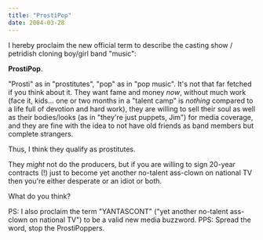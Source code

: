 ```yaml
---
title: "ProstiPop"
date: 2004-03-28
---
```


I hereby proclaim the new official term to describe the casting show /
petridish cloning boy/girl band "music":

**ProstiPop**.

"Prosti" as in "prostitutes", "pop" as in "pop music". It's not that far fetched if you think about it. They want fame and money _now_, without much work (face it, kids… one or two months in a "talent camp" is _nothing_ compared to a life full of devotion and hard work), they are willing to sell their soul as well as their bodies/looks (as in "they're just puppets, Jim")
for media coverage, and they are fine with the idea to not have old friends as band members but complete strangers.

Thus, I think they qualify as prostitutes.

They _might_ not do the producers, but if you are willing to sign 20-year contracts (!) just to become yet another no-talent ass-clown on national TV then you're either desperate or an idiot or both.

What do you think?

PS: I also proclaim the term "YANTASCONT" ("yet another no-talent ass-clown on national TV") to be a valid new media buzzword. PPS: Spread the word, stop the ProstiPoppers.

